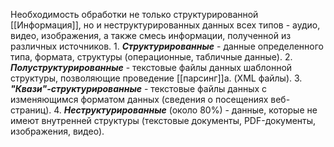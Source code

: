 Необходимость обработки не только структурированной [[Информация]], но и неструктурированных данных всех типов - аудио, видео, изображения, а также смесь информации, полученной из различных источников.
	1. ***Структурированные*** - данные определенного типа, формата, структуры (операционные, табличные данные).
	2. ***Полуструктурированные*** - текстовые файлы данных шаблонной структуры, позволяющие проведение [[парсинг]]а. (XML файлы).
	3. ***"Квази"-структурированные*** - текстовые файлы данных с изменяющимся форматом данных (сведения о посещениях веб-страниц).
	4. ***Неструктурированные*** (около 80%) - данные, которые не имеют внутренней структуры (текстовые документы, PDF-документы, изображения, видео).
